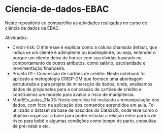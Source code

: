 # Ciencia-de-dados-EBAC

Neste repositório eu compartilho as atividades realizadas no curso de ciência de dados da EBAC.

Atividades:
-  Credit-risk: O interesse é explicar como a coluna chamada default, que indica se um cliente é adimplente ou inadimplente, ou seja, entender o porque um cliente deixa de honrar com sua dívidas baseado no comportamento de outros atributos, como salário, escolaridade e movimentação financeira.
-  Projeto 01 - Concessão de cartões de crédito: Neste notebook foi aplicado a metogologia CRISP-DM que fornece uma abordagem estruturada e para projets de mineração de dados, onde, analisamos dados de proponetes para a concessão de cartões de crédito e construímos um modelo para avaliar o risco de inadiplência. 
- Mod5Ex_aulas_01a03: Neste exercício foi realizado a mmanipulação dos dados, com foco na aplicação dos comandos aprendidos em aula. Foi utilizado o dataset da base de nascidos do DataSUS, onde teve como o objetivo organizar a base para poder estudar a relação entre partos de risco para bebê e algumas condições como tempo de parto, consultas de pré-natal e etc.
